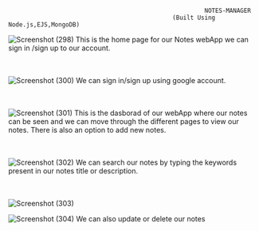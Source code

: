                                                            NOTES-MANAGER
                                                  (Built Using Node.js,EJS,MongoDB)
![Screenshot (298)](https://i.imgur.com/PZhyWSK.png)
This is the home page for our Notes webApp we can sign in /sign up to our account.
<br>
<br>
<br>

![Screenshot (300)](https://i.imgur.com/VGVlOS7.png)
We can sign in/sign up using google account.
<br>
<br>
<br>

![Screenshot (301)](https://i.imgur.com/zc5QXXE.png)
This is the dasborad of our webApp where our notes can be seen and we can move through the different pages to view our notes. There is also an option to add new notes.
<br>
<br>
<br>

![Screenshot (302)](https://i.imgur.com/29wNVgW.png)
We can search our notes by typing the keywords present in our notes title or description.
<br>
<br>
<br>

![Screenshot (303)](https://i.imgur.com/PeCn4OO.png)

![Screenshot (304)](https://i.imgur.com/v5y8GYI.png)
We can also update or delete our notes 
